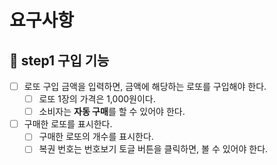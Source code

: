 # 요구사항

## 🎯 step1 구입 기능

- [ ] 로또 구입 금액을 입력하면, 금액에 해당하는 로또를 구입해야 한다.
  - [ ] 로또 1장의 가격은 1,000원이다.
  - [ ] 소비자는 **자동 구매**를 할 수 있어야 한다.
- [ ] 구매한 로또를 표시한다.
  - [ ] 구매한 로또의 개수를 표시한다.
  - [ ] 복권 번호는 번호보기 토글 버튼을 클릭하면, 볼 수 있어야 한다.
